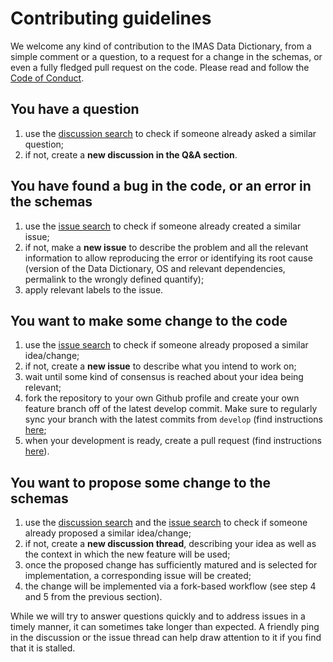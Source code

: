 # Contributing guidelines

We welcome any kind of contribution to the IMAS Data Dictionary, 
from a simple comment or a question, to a request for a change in 
the schemas, or even a fully fledged pull request on the code. 
Please read and follow the [Code of Conduct](CODE_OF_CONDUCT.md).

## You have a question
1. use the [discussion search](https://github.com/iterorganization/imas-data-dictionary/discussions/categories/q-a) 
to check if someone already asked a similar question;
2. if not, create a **new discussion in the Q&A section**.

## You have found a bug in the code, or an error in the schemas
1. use the [issue search](https://github.com/iterorganization/imas-data-dictionary/issues) 
to check if someone already created a similar issue;
2. if not, make a **new issue** to describe the problem and all the 
relevant information to allow reproducing the error or identifying 
its root cause (version of the Data Dictionary, OS and relevant 
dependencies, permalink to the wrongly defined quantify);
3. apply relevant labels to the issue.

## You want to make some change to the code
1. use the [issue search](https://github.com/iterorganization/imas-data-dictionary/issues) 
to check if someone already proposed a similar idea/change;
2. if not, create a **new issue** to describe what you intend to work on;
3. wait until some kind of consensus is reached about your idea being relevant;
4. fork the repository to your own Github profile and create your own feature 
branch off of the latest develop commit. Make sure to regularly sync your branch 
with the latest commits from `develop` (find instructions 
[here](https://docs.github.com/en/pull-requests/collaborating-with-pull-requests/working-with-forks/syncing-a-fork);
5. when your development is ready, create a pull request (find instructions 
[here](https://docs.github.com/en/pull-requests/collaborating-with-pull-requests/proposing-changes-to-your-work-with-pull-requests/creating-a-pull-request-from-a-fork)).

## You want to propose some change to the schemas 
1. use the [discussion search](https://github.com/iterorganization/imas-data-dictionary/discussions/categories/proposed-changes) 
and the [issue search](https://github.com/iterorganization/imas-data-dictionary/issues) 
to check if someone already proposed a similar idea/change;
2. if not, create a **new discussion thread**, describing your idea 
as well as the context in which the new feature will be used; 
3. once the proposed change has sufficiently matured and is selected 
for implementation, a corresponding issue will be created; 
4. the change will be implemented via a fork-based workflow (see step 4
and 5 from the previous section).



While we will try to answer questions quickly and to address issues in a timely 
manner, it can sometimes take longer than expected. A friendly ping in the 
discussion or the issue thread can help draw attention to it if you find that it is 
stalled.
